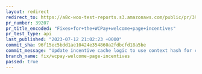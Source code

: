 ```yaml
---
layout: redirect
redirect_to: https://a8c-woo-test-reports.s3.amazonaws.com/public/pr/39207/api/index.html
pr_number: 39207
pr_title_encoded: "Fixes+for+the+WCPay+welcome+page+incentives"
pr_test_type: api
last_published: "2023-07-12 21:02:23 +0000"
commit_sha: 96f15ec5bdd1ae10424e354860a2fdbcfd18a5be
commit_message: "Update incentive cache logic to use context hash for cache invalidation"
branch_name: fix/wcpay-welcome-page-incentives
passed: true
---
```

